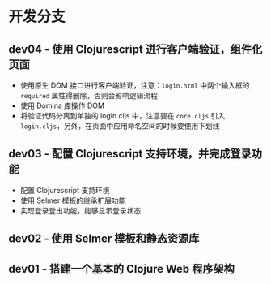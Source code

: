 # 开发分支

## dev04 - 使用 Clojurescript 进行客户端验证，组件化页面

- 使用原生 DOM 接口进行客户端验证，注意：`login.html` 中两个输入框的 `required` 属性得删除，否则会影响逻辑流程
- 使用 Domina 库操作 DOM
- 将验证代码分离到单独的 login.cljs 中，注意要在 `core.cljs` 引入 `login.cljs`，另外，在页面中应用命名空间的时候要使用下划线

## dev03 - 配置 Clojurescript 支持环境，并完成登录功能

- 配置 Clojurescript 支持环境
- 使用 Selmer 模板的继承扩展功能
- 实现登录登出功能，能够显示登录状态

## dev02 - 使用 Selmer 模板和静态资源库

## dev01 - 搭建一个基本的 Clojure Web 程序架构



